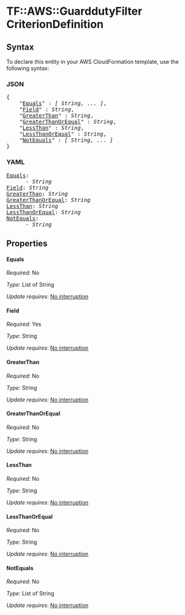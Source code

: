 # TF::AWS::GuarddutyFilter CriterionDefinition

## Syntax

To declare this entity in your AWS CloudFormation template, use the following syntax:

### JSON

<pre>
{
    "<a href="#equals" title="Equals">Equals</a>" : <i>[ String, ... ]</i>,
    "<a href="#field" title="Field">Field</a>" : <i>String</i>,
    "<a href="#greaterthan" title="GreaterThan">GreaterThan</a>" : <i>String</i>,
    "<a href="#greaterthanorequal" title="GreaterThanOrEqual">GreaterThanOrEqual</a>" : <i>String</i>,
    "<a href="#lessthan" title="LessThan">LessThan</a>" : <i>String</i>,
    "<a href="#lessthanorequal" title="LessThanOrEqual">LessThanOrEqual</a>" : <i>String</i>,
    "<a href="#notequals" title="NotEquals">NotEquals</a>" : <i>[ String, ... ]</i>
}
</pre>

### YAML

<pre>
<a href="#equals" title="Equals">Equals</a>: <i>
      - String</i>
<a href="#field" title="Field">Field</a>: <i>String</i>
<a href="#greaterthan" title="GreaterThan">GreaterThan</a>: <i>String</i>
<a href="#greaterthanorequal" title="GreaterThanOrEqual">GreaterThanOrEqual</a>: <i>String</i>
<a href="#lessthan" title="LessThan">LessThan</a>: <i>String</i>
<a href="#lessthanorequal" title="LessThanOrEqual">LessThanOrEqual</a>: <i>String</i>
<a href="#notequals" title="NotEquals">NotEquals</a>: <i>
      - String</i>
</pre>

## Properties

#### Equals

_Required_: No

_Type_: List of String

_Update requires_: [No interruption](https://docs.aws.amazon.com/AWSCloudFormation/latest/UserGuide/using-cfn-updating-stacks-update-behaviors.html#update-no-interrupt)

#### Field

_Required_: Yes

_Type_: String

_Update requires_: [No interruption](https://docs.aws.amazon.com/AWSCloudFormation/latest/UserGuide/using-cfn-updating-stacks-update-behaviors.html#update-no-interrupt)

#### GreaterThan

_Required_: No

_Type_: String

_Update requires_: [No interruption](https://docs.aws.amazon.com/AWSCloudFormation/latest/UserGuide/using-cfn-updating-stacks-update-behaviors.html#update-no-interrupt)

#### GreaterThanOrEqual

_Required_: No

_Type_: String

_Update requires_: [No interruption](https://docs.aws.amazon.com/AWSCloudFormation/latest/UserGuide/using-cfn-updating-stacks-update-behaviors.html#update-no-interrupt)

#### LessThan

_Required_: No

_Type_: String

_Update requires_: [No interruption](https://docs.aws.amazon.com/AWSCloudFormation/latest/UserGuide/using-cfn-updating-stacks-update-behaviors.html#update-no-interrupt)

#### LessThanOrEqual

_Required_: No

_Type_: String

_Update requires_: [No interruption](https://docs.aws.amazon.com/AWSCloudFormation/latest/UserGuide/using-cfn-updating-stacks-update-behaviors.html#update-no-interrupt)

#### NotEquals

_Required_: No

_Type_: List of String

_Update requires_: [No interruption](https://docs.aws.amazon.com/AWSCloudFormation/latest/UserGuide/using-cfn-updating-stacks-update-behaviors.html#update-no-interrupt)

